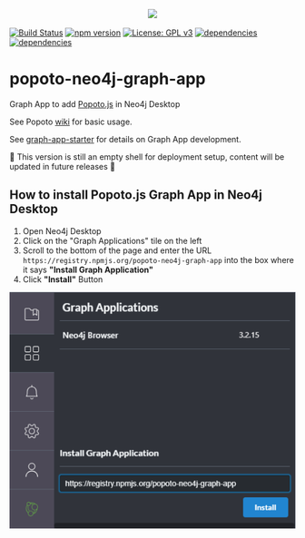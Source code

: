 <p align="center"><a href="https://popotojs.com" target="_blank"><img width="301"src="http://www.popotojs.com/logo.png"></a></p>

[![Build Status](https://travis-ci.org/Nhogs/popoto-neo4j-graph-app.svg?branch=master)](https://travis-ci.org/Nhogs/popoto-neo4j-graph-app)
[![npm version](https://img.shields.io/npm/v/popoto-neo4j-graph-app.svg)](https://www.npmjs.com/package/popoto-neo4j-graph-app)
[![License: GPL v3](https://img.shields.io/badge/License-GPL%20v3-blue.svg)](https://www.gnu.org/licenses/gpl-3.0)
[![dependencies](https://david-dm.org/Nhogs/popoto-neo4j-graph-app.svg)](https://david-dm.org/Nhogs/popoto-neo4j-graph-app)
[![dependencies](https://david-dm.org/Nhogs/popoto-neo4j-graph-app/dev-status.svg)](https://david-dm.org/Nhogs/popoto-neo4j-graph-app?type=dev)

# popoto-neo4j-graph-app
Graph App to add [Popoto.js](https://github.com/Nhogs/popoto) in Neo4j Desktop   

See Popoto [wiki](https://github.com/Nhogs/popoto/wiki) for basic usage.

See [graph-app-starter](https://github.com/neo4j-apps/graph-app-starter) for details on Graph App development.

:construction: This version is still an empty shell for deployment setup, content will be updated in future releases :construction: 

## How to install Popoto.js Graph App in Neo4j Desktop

1. Open Neo4j Desktop
2. Click on the "Graph Applications" tile on the left
3. Scroll to the bottom of the page and enter the URL `https://registry.npmjs.org/popoto-neo4j-graph-app` into the box where it says **"Install Graph Application"**
5. Click **"Install"** Button

![Install Graph Application](install-graph-application.png?raw=true "Install Graph Application")

